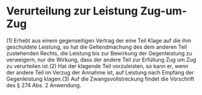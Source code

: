 # Verurteilung zur Leistung Zug-um-Zug

(1) Erhebt aus einem gegenseitigen Vertrag der eine Teil Klage auf die ihm geschuldete Leistung, so hat die Geltendmachung des dem anderen Teil zustehenden Rechts, die Leistung bis zur Bewirkung der Gegenleistung zu verweigern, nur die Wirkung, dass der andere Teil zur Erfüllung Zug um Zug zu verurteilen ist.(2) Hat der klagende Teil vorzuleisten, so kann er, wenn der andere Teil im Verzug der Annahme ist, auf Leistung nach Empfang der Gegenleistung klagen.(3) Auf die Zwangsvollstreckung findet die Vorschrift des § 274 Abs. 2 Anwendung. 

